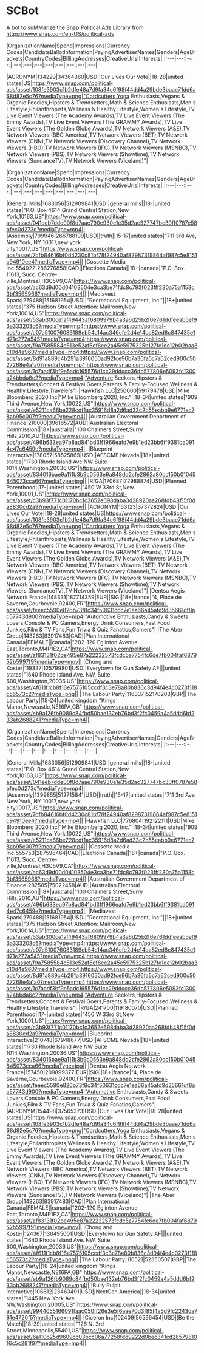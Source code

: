 # SCBot

A bot to suMMarize the Snap Political Ads Library from https://www.snap.com/en-US/political-ads 

|OrganizationName|Spend|Impressions|Currency Codes|CandidateBallotInformation|PayingAdvertiserNames|Genders|AgeBrackets|CountryCodes|BillingAddresses|CreativeUrls|Interests|
|:---|---:|---:|:---|:---|:---|:---|:---|:---|:---|:---|

|ACRONYM|134229|34364360|USD||Our Lives Our Vote||18-28|united states|US|https://www.snap.com/political-ads/asset/108fe3903c1b2dfe48a7d9fa34c6f98f44dd4a29bde3baae71dd6a68d82e5c76?mediaType=png|"Cordcutters,Yoga Enthusiasts,Vegans & Organic Foodies,Hipsters & Trendsetters,Math & Science Enthusiasts,Men's Lifestyle,Philanthropists,Wellness & Healthy Lifestyle,Women's Lifestyle,TV Live Event Viewers (The Academy Awards),TV Live Event Viewers (The Emmy Awards),TV Live Event Viewers (The GRAMMY Awards),TV Live Event Viewers (The Golden Globe Awards),TV Network Viewers (A&E),TV Network Viewers (BBC America),TV Network Viewers (BET),TV Network Viewers (CNN),TV Network Viewers (Discovery Channel),TV Network Viewers (HBO),TV Network Viewers (IFC),TV Network Viewers (MSNBC),TV Network Viewers (PBS),TV Network Viewers (Showtime),TV Network Viewers (SundanceTV),TV Network Viewers (Viceland)"|

|OrganizationName|Spend|Impressions|Currency Codes|CandidateBallotInformation|PayingAdvertiserNames|Genders|AgeBrackets|CountryCodes|BillingAddresses|CreativeUrls|Interests|
|:---|---:|---:|:---|:---|:---|:---|:---|:---|:---|:---|

|General Mills|1683056|512909841|USD||general mills||18-|united states|"P.O. Box 4614 Grand Central Station,New York,10163,US"|https://www.snap.com/political-ads/asset/041eeb7dde00f8d7aae790e930e1e35d2ac327747bc30ff0787e58bfec0d273c?mediaType=mp4||
|Assembly|799946|266788199|USD||truth||15-17|united states|"711 3rd Ave, New York, NY 10017,new york city,10017,US"|https://www.snap.com/political-ads/asset/7dfb84616bf0d4230c81bf78f24940af82987319864af987c5e8151c94910ee4?mediaType=mp4||
|Cossette Media Inc|554022|286276858|CAD||Elections Canada||18+|canada|"P.O. Box. 11613, Succ. Centre-ville,Montreal,H3C5V9,CA"|https://www.snap.com/political-ads/asset/ac63d9d00d04103504e3ca3be71fdc8c793f023fff230a75a1153c3bf3565966?mediaType=mp4||
|Mediavest Spark|279488|151681954|USD||"Recreational Equipment, Inc."||18+|united states|"375 Hudson Street     Attention: Mailroom,New York,10014,US"|https://www.snap.com/political-ads/asset/53ab300ce1af49443af6809979b4a3a6d25b2f6e761ddfeeab5ef93a333203c6?mediaType=mp4;https://www.snap.com/political-ads/asset/c07a510076083189eb54c14ac346cfe2d4e14ba82ed8c847435e1d71e272a545?mediaType=mp4;https://www.snap.com/political-ads/asset/f9a7585584c513e52af5ef6ee2a45e5975325b127fe1de12b02baa3c10d4e960?mediaType=mp4;https://www.snap.com/political-ads/asset/8d91a889c4b291a3916050ad92fce96b7a36fa5c7a62ced900c5027268e4a1a0?mediaType=mp4;https://www.snap.com/political-ads/asset/1c7aadf3bf9e5adc165576d1cc29ddccc36db577806e5093fc1300a24bbda6c2?mediaType=mp4|"Adventure Seekers,Hipsters & Trendsetters,Concert & Festival Goers,Parents & Family-Focused,Wellness & Healthy Lifestyle,Travelers"|
|Hawkfish LLC|250000|59179478|USD|Mike Bloomberg 2020 Inc|"Mike Bloomberg 2020, Inc."||18-34|united states|"909 Third Avenue,New York,10022,US"|https://www.snap.com/political-ads/asset/e5211ca66be228cdf1ac35916d8a2d6ad33c2b55eabb9e6771ec78ab95c007ff?mediaType=mp4||
|Australian Government Department of Finance|210000|39616572|AUD||Australian Electoral Commission||18+|australia|"100 Chalmers Street,Surry Hills,2010,AU"|https://www.snap.com/political-ads/asset/496b633ea97b8ad841bd3ff1966eafd7e9b1ed23bb6ff9381ba0914e47c6459e?mediaType=mp4||
|Blueprint Interactive|178057|58525869|USD||AFSCME Nevada||18+|united states|"1730 Rhode Island Ave NW Suite 1014,Washington,20036,US"|https://www.snap.com/political-ads/asset/834016bae9a111b3b9c0563e9a848dd2cfe2862a80cc150b01045845073cca66?mediaType=jpg||
|R/GA|170687|72988874|USD||Planned Parenthood||17-|united states|"450 W 33rd St,New York,10001,US"|https://www.snap.com/political-ads/asset/c3b93f771c01170bc1c3652e698daba3d28920aa268fdb48f15f0da8830cd2a9?mediaType=mov||
|ACRONYM|153123|37372824|USD||Our Lives Our Vote||18-28|united states|US|https://www.snap.com/political-ads/asset/108fe3903c1b2dfe48a7d9fa34c6f98f44dd4a29bde3baae71dd6a68d82e5c76?mediaType=png|"Cordcutters,Yoga Enthusiasts,Vegans & Organic Foodies,Hipsters & Trendsetters,Math & Science Enthusiasts,Men's Lifestyle,Philanthropists,Wellness & Healthy Lifestyle,Women's Lifestyle,TV Live Event Viewers (The Academy Awards),TV Live Event Viewers (The Emmy Awards),TV Live Event Viewers (The GRAMMY Awards),TV Live Event Viewers (The Golden Globe Awards),TV Network Viewers (A&E),TV Network Viewers (BBC America),TV Network Viewers (BET),TV Network Viewers (CNN),TV Network Viewers (Discovery Channel),TV Network Viewers (HBO),TV Network Viewers (IFC),TV Network Viewers (MSNBC),TV Network Viewers (PBS),TV Network Viewers (Showtime),TV Network Viewers (SundanceTV),TV Network Viewers (Viceland)"|
|Dentsu Aegis Network France|148331|187714359|EUR||SIG||18+|france|"4, Place de Saverne,Courbevoie,92400,FR"|https://www.snap.com/political-ads/asset/feeec5590e826b73f8c34f50631cdc7e1ea66a45afd9d35661df8ac57743d900?mediaType=mp4|"Automotive Enthusiasts,Candy & Sweets Lovers,Console & PC Gamers,Energy Drink Consumers,Fast Food Junkies,Film & TV Fans,Fun Trivia & Quiz Fanatics,Gamers"|
|The Aber Group|143263|83917483|CAD||Plan International Canada|FEMALE||canada|"202-120 Eglinton Avenue East,Toronto,M4P1E2,CA"|https://www.snap.com/political-ads/asset/af83131f02be495e87a22232573fcdc5a7754fc6de7fb004faf687952b5997f9?mediaType=mov||
|Chong and Koster|119327|125799801|USD||Everytown for Gun Safety AF|||united states|"1640 Rhode Island Ave. NW, Suite 600,Washington,20036,US"|https://www.snap.com/political-ads/asset/4f611f1cb8f16e7575105ccdf3c3e78a80b836c3d94f4e4c0273f118c56573c2?mediaType=png||
|The Labour Party|116337|52170203|GBP||The Labour Party||18-24|united kingdom|"Kings Manor,Newcastle,NE16PA,GB"|https://www.snap.com/political-ads/asset/eb9a126fb9089c84fbd50bae132eb76bd3f2fc0459a4a5ddd6bf233ab2688241?mediaType=mp4||

|OrganizationName|Spend|Impressions|Currency Codes|CandidateBallotInformation|PayingAdvertiserNames|Genders|AgeBrackets|CountryCodes|BillingAddresses|CreativeUrls|Interests|
|:---|---:|---:|:---|:---|:---|:---|:---|:---|:---|:---|

|General Mills|1683056|512909841|USD||general mills||18-|united states|"P.O. Box 4614 Grand Central Station,New York,10163,US"|https://www.snap.com/political-ads/asset/041eeb7dde00f8d7aae790e930e1e35d2ac327747bc30ff0787e58bfec0d273c?mediaType=mp4||
|Assembly|1399855|512715841|USD||truth||15-17|united states|"711 3rd Ave, New York, NY 10017,new york city,10017,US"|https://www.snap.com/political-ads/asset/7dfb84616bf0d4230c81bf78f24940af82987319864af987c5e8151c94910ee4?mediaType=mp4||
|Hawkfish LLC|776804|192122111|USD|Mike Bloomberg 2020 Inc|"Mike Bloomberg 2020, Inc."||18-34|united states|"909 Third Avenue,New York,10022,US"|https://www.snap.com/political-ads/asset/e5211ca66be228cdf1ac35916d8a2d6ad33c2b55eabb9e6771ec78ab95c007ff?mediaType=mp4||
|Cossette Media Inc|555753|287596464|CAD||Elections Canada||18+|canada|"P.O. Box. 11613, Succ. Centre-ville,Montreal,H3C5V9,CA"|https://www.snap.com/political-ads/asset/ac63d9d00d04103504e3ca3be71fdc8c793f023fff230a75a1153c3bf3565966?mediaType=mp4||
|Australian Government Department of Finance|282585|75022458|AUD||Australian Electoral Commission||18+|australia|"100 Chalmers Street,Surry Hills,2010,AU"|https://www.snap.com/political-ads/asset/496b633ea97b8ad841bd3ff1966eafd7e9b1ed23bb6ff9381ba0914e47c6459e?mediaType=mp4||
|Mediavest Spark|279488|151681954|USD||"Recreational Equipment, Inc."||18+|united states|"375 Hudson Street     Attention: Mailroom,New York,10014,US"|https://www.snap.com/political-ads/asset/53ab300ce1af49443af6809979b4a3a6d25b2f6e761ddfeeab5ef93a333203c6?mediaType=mp4;https://www.snap.com/political-ads/asset/c07a510076083189eb54c14ac346cfe2d4e14ba82ed8c847435e1d71e272a545?mediaType=mp4;https://www.snap.com/political-ads/asset/f9a7585584c513e52af5ef6ee2a45e5975325b127fe1de12b02baa3c10d4e960?mediaType=mp4;https://www.snap.com/political-ads/asset/8d91a889c4b291a3916050ad92fce96b7a36fa5c7a62ced900c5027268e4a1a0?mediaType=mp4;https://www.snap.com/political-ads/asset/1c7aadf3bf9e5adc165576d1cc29ddccc36db577806e5093fc1300a24bbda6c2?mediaType=mp4|"Adventure Seekers,Hipsters & Trendsetters,Concert & Festival Goers,Parents & Family-Focused,Wellness & Healthy Lifestyle,Travelers"|
|R/GA|241700|119180070|USD||Planned Parenthood||17-|united states|"450 W 33rd St,New York,10001,US"|https://www.snap.com/political-ads/asset/c3b93f771c01170bc1c3652e698daba3d28920aa268fdb48f15f0da8830cd2a9?mediaType=mov||
|Blueprint Interactive|210748|67948677|USD||AFSCME Nevada||18+|united states|"1730 Rhode Island Ave NW Suite 1014,Washington,20036,US"|https://www.snap.com/political-ads/asset/834016bae9a111b3b9c0563e9a848dd2cfe2862a80cc150b01045845073cca66?mediaType=jpg||
|Dentsu Aegis Network France|157450|209899377|EUR||SIG||18+|france|"4, Place de Saverne,Courbevoie,92400,FR"|https://www.snap.com/political-ads/asset/feeec5590e826b73f8c34f50631cdc7e1ea66a45afd9d35661df8ac57743d900?mediaType=mp4|"Automotive Enthusiasts,Candy & Sweets Lovers,Console & PC Gamers,Energy Drink Consumers,Fast Food Junkies,Film & TV Fans,Fun Trivia & Quiz Fanatics,Gamers"|
|ACRONYM|154498|37565373|USD||Our Lives Our Vote||18-28|united states|US|https://www.snap.com/political-ads/asset/108fe3903c1b2dfe48a7d9fa34c6f98f44dd4a29bde3baae71dd6a68d82e5c76?mediaType=png|"Cordcutters,Yoga Enthusiasts,Vegans & Organic Foodies,Hipsters & Trendsetters,Math & Science Enthusiasts,Men's Lifestyle,Philanthropists,Wellness & Healthy Lifestyle,Women's Lifestyle,TV Live Event Viewers (The Academy Awards),TV Live Event Viewers (The Emmy Awards),TV Live Event Viewers (The GRAMMY Awards),TV Live Event Viewers (The Golden Globe Awards),TV Network Viewers (A&E),TV Network Viewers (BBC America),TV Network Viewers (BET),TV Network Viewers (CNN),TV Network Viewers (Discovery Channel),TV Network Viewers (HBO),TV Network Viewers (IFC),TV Network Viewers (MSNBC),TV Network Viewers (PBS),TV Network Viewers (Showtime),TV Network Viewers (SundanceTV),TV Network Viewers (Viceland)"|
|The Aber Group|143263|83917483|CAD||Plan International Canada|FEMALE||canada|"202-120 Eglinton Avenue East,Toronto,M4P1E2,CA"|https://www.snap.com/political-ads/asset/af83131f02be495e87a22232573fcdc5a7754fc6de7fb004faf687952b5997f9?mediaType=mov||
|Chong and Koster|124367|130495001|USD||Everytown for Gun Safety AF|||united states|"1640 Rhode Island Ave. NW, Suite 600,Washington,20036,US"|https://www.snap.com/political-ads/asset/4f611f1cb8f16e7575105ccdf3c3e78a80b836c3d94f4e4c0273f118c56573c2?mediaType=png||
|The Labour Party|116521|52350507|GBP||The Labour Party||18-24|united kingdom|"Kings Manor,Newcastle,NE16PA,GB"|https://www.snap.com/political-ads/asset/eb9a126fb9089c84fbd50bae132eb76bd3f2fc0459a4a5ddd6bf233ab2688241?mediaType=mp4||
|Bully Pulpit Interactive|106612|23463491|USD||NextGen America||18-34|united states|"1445 New York Ave NW,Washington,20005,US"|https://www.snap.com/political-ads/asset/9944055166091faac050ff26e3e5f6aae70d3f85f4a5d9fc2243da761e4720f5?mediaType=mp4||
|Ciceron Inc|102409|56596454|USD||Be the Match||18-39|united states|"126 N. 3rd Street,Minneapolis,55401,US"|https://www.snap.com/political-ads/asset/6a110b25d9609cc03bcc06a77258fdd9222d0bec341cd2857981016c5c281f97?mediaType=mp4||

